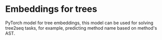 # Embeddings for trees
PyTorch model for tree embeddings, this model can be used for solving tree2seq tasks, for example, predicting method name based on method's AST.
